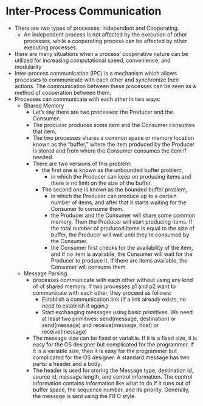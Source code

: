 # Inter-Process Communication

- There are two types of processes: Independent and Cooperating.
  - An independent process is not affected by the execution of other processes, while a cooperating process can be affected by other executing processes.
- there are many situations when a process’ cooperative nature can be utilized for increasing computational speed, convenience, and modularity
- Inter-process communication (IPC) is a mechanism which allows processes to communicate with each other and synchronize their actions. The communication between these processes can be seen as a method of cooperation between them.
- Processes can communicate with each other in two ways:
  - Shared Memory
    - Let’s say there are two processes: the Producer and the Consumer.
    - The producer produces some item and the Consumer consumes that item.
    - The two processes shares a common space or memory location known as the “buffer,” where the item produced by the Producer is stored and from where the Consumer consumes the item if needed.
    - There are two versions of this problem:
      - the first one is known as the unbounded buffer problem,
        - in which the Producer can keep on producing items and there is no limit on the size of the buffer.
      - The second one is known as the bounded buffer problem,
        - in which the Producer can produce up to a certain number of items, and after that it starts waiting for the Consumer to consume them.
        - the Producer and the Consumer will share some common memory. Then the Producer will start producing items. If the total number of produced items is equal to the size of buffer, the Producer will wait until they’re consumed by the Consumer.
        - the Consumer first checks for the availability of the item, and if no item is available, the Consumer will wait for the Producer to produce it. If there are items available, the Consumer will consume them.
  - Message Parsing.
    - processes communicate with each other without using any kind of of shared memory. If two processes p1 and p2 want to communicate with each other, they proceed as follows:
      - Establish a communication link (if a link already exists, no need to establish it again.)
      - Start exchanging messages using basic primitives. We need at least two primitives: send(message, destination) or send(message) and receive(message, host) or receive(message)
    - The message size can be fixed or variable. If it is a fixed size, it is easy for the OS designer but complicated for the programmer. If it is a variable size, then it is easy for the programmer but complicated for the OS designer. A standard message has two parts: a header and a body.
    - The header is used for storing the Message type, destination id, source id, message length, and control information. The control information contains information like what to do if it runs out of buffer space, the sequence number, and its priority. Generally, the message is sent using the FIFO style.

